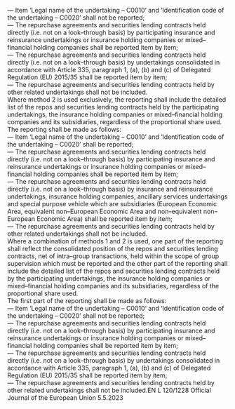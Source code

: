  
— Item ‘Legal name of the undertaking – C0010’ and ‘Identification code of the undertaking – C0020’ shall not be 
reported;  
— The repurchase agreements and securities lending contracts held directly (i.e. not on a look–through basis) by 
participating insurance and reinsurance undertakings or insurance holding companies or mixed–financial holding 
companies shall be reported item by item;  
— The repurchase agreements and securities lending contracts held directly (i.e. not on a look–through basis) by 
undertakings consolidated in accordance with Article 335, paragraph 1, (a), (b) and (c) of Delegated Regulation 
(EU) 2015/35 shall be reported item by item;  
— The repurchase agreements and securities lending contracts held by other related undertakings shall not be included.  
Where method 2 is used exclusively, the reporting shall include the detailed list of the repos and securities lending 
contracts held by the participating undertakings, the insurance holding companies or mixed–financial holding 
companies and its subsidiaries, regardless of the proportional share used. The reporting shall be made as follows:  
— Item ‘Legal name of the undertaking – C0010’ and ‘Identification code of the undertaking – C0020’ shall be 
reported;  
— The repurchase agreements and securities lending contracts held directly (i.e. not on a look–through basis) by 
participating insurance and reinsurance undertakings or insurance holding companies or mixed–financial holding 
companies shall be reported item by item;  
— The repurchase agreements and securities lending contracts held directly (i.e. not on a look–through basis) by 
insurance and reinsurance undertakings, insurance holding companies, ancillary services undertakings and special 
purpose vehicle which are subsidiaries (European Economic Area, equivalent non–European Economic Area and 
non–equivalent non–European Economic Area) shall be reported item by item;  
— The repurchase agreements and securities lending contracts held by other related undertakings shall not be included.  
Where a combination of methods 1 and 2 is used, one part of the reporting shall reflect the consolidated position of the 
repos and securities lending contracts, net of intra–group transactions, held within the scope of group supervision which 
must be reported and the other part of the reporting shall include the detailed list of the repos and securities lending 
contracts held by the participating undertakings, the insurance holding companies or mixed–financial holding 
companies and its subsidiaries, regardless of the proportional share used.  
The first part of the reporting shall be made as follows:  
— Item ‘Legal name of the undertaking – C0010’ and ‘Identification code of the undertaking – C0020’ shall not be 
reported;  
— The repurchase agreements and securities lending contracts held directly (i.e. not on a look–through basis) by 
participating insurance and reinsurance undertakings or insurance holding companies or mixed–financial holding 
companies shall be reported item by item;  
— The repurchase agreements and securities lending contracts held directly (i.e. not on a look–through basis) by 
undertakings consolidated in accordance with Article 335, paragraph 1, (a), (b) and (c) of Delegated Regulation 
(EU) 2015/35 shall be reported item by item;  
— The repurchase agreements and securities lending contracts held by other related undertakings shall not be included.EN  L 120/1228 Official Journal of the European Union 5.5.2023